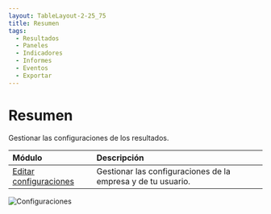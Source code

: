 ```yaml
---
layout: TableLayout-2-25_75
title: Resumen
tags:
  - Resultados
  - Paneles
  - Indicadores
  - Informes
  - Eventos
  - Exportar
---
```

# Resumen

Gestionar las configuraciones de los resultados.

| Módulo | Descripción |
| :--- | :--- |
| [Editar configuraciones](edit_settings) | Gestionar las configuraciones de la empresa y de tu usuario. |

   ![Configuraciones](https://cdn.phishx.io/phishx-docs/images/phishx_results_settings_01.webp)
